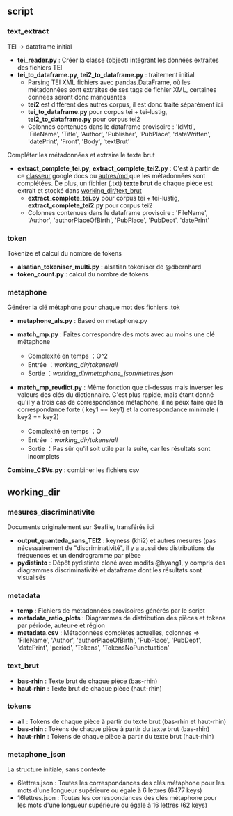 ## script

### text_extract

TEI -> dataframe initial

- **tei_reader.py** : Créer la classe (object) intégrant les données extraites des fichiers TEI
- **tei_to_dataframe.py**, **tei2_to_dataframe.py** :  traitement initial
  - Parsing TEI XML fichiers avec pandas.DataFrame, où les métadonnées sont extraites de ses tags de fichier XML, certaines données seront donc manquantes
  - **tei2** est différent des autres corpus, il est donc traité séparément ici
  - **tei_to_dataframe.py** pour corpus tei + tei-lustig, **tei2_to_dataframe.py** pour corpus tei2
  - Colonnes contenues dans le dataframe provisoire :  'IdMtl', 'FileName', 'Title', 'Author', 'Publisher', 'PubPlace', 'dateWritten', 'datePrint', 'Front', 'Body', 'textBrut'

Compléter les métadonnées et extraire le texte brut

- **extract_complete_tei.py**, **extract_complete_tei2.py** :  C'est à partir de ce [classeur](https://docs.google.com/spreadsheets/d/1_xUK1uP209UCjJ9agqr_Zik65u08A8rOAVo53PTtj8Y/edit#gid=731925022) google docs ou [autres/md ](https://gitlab.huma-num.fr/methal/corpus-methal-all/-/tree/main/autres/md)que les métadonnées sont complétées. De plus, un fichier (.txt) **texte brut** de chaque pièce est extrait et stocké dans [working_dir/text_brut](https://gitlab.huma-num.fr/methal/corpus-methal-all/-/tree/main/code/working_dir/text_brut)
  - **extract_complete_tei.py** pour corpus tei + tei-lustig, **extract_complete_tei2.py** pour corpus tei2
  - Colonnes contenues dans le dataframe provisoire :  'FileName', 'Author', 'authorPlaceOfBirth',  'PubPlace', 'PubDept', 'datePrint'

### token

Tokenize et calcul du nombre de tokens

- **alsatian_tokeniser_multi.py** :  alsatian tokeniser de @dbernhard
- **token_count.py** :  calcul du nombre de tokens

### metaphone

Générer la clé métaphone pour chaque mot des fichiers .tok

- **metaphone_als.py** :  Based on metaphone.py
- **match_mp.py** :  Faites correspondre des mots avec au moins une clé métaphone 
  - Complexité en temps ：O^2
  - Entrée ：*working_dir/tokens/all*
  - Sortie ：*working_dir/metaphone_json/nlettres.json*

- **match_mp_revdict.py** : Même fonction que ci-dessus mais inverser les valeurs des clés du dictionnaire. C'est plus rapide, mais étant donné qu'il y a trois cas de correspondance métaphone, il ne peux faire que la correspondance forte ( key1 == key1) et la correspondance minimale ( key2 == key2)
  - Complexité en temps ：O
  - Entrée ：*working_dir/tokens/all*
  - Sortie ：Pas sûr qu'il soit utile par la suite, car les résultats sont incomplets

**Combine_CSVs.py** :  combiner les fichiers csv

## working_dir

### mesures_discriminativite

Documents originalement sur Seafile, transférés ici

- **output_quanteda_sans_TEI2** : keyness (khi2) et autres mesures (pas nécessairement de "discriminativité", il y a aussi des distributions de fréquences et un dendrogramme par pièce
- **pydistinto** : Dépôt pydistinto cloné avec modifs @hyang1, y compris des diagrammes discriminativité et dataframe dont les résultats sont visualisés

### metadata

- **temp** :  Fichiers de métadonnées provisoires générés par le script
- **metadata_ratio_plots** : Diagrammes de distribution des pièces et tokens par période, auteur·e et région
- **metadata.csv** :  Métadonnées complètes actuelles, colonnes =>  'FileName', 'Author', 'authorPlaceOfBirth',  'PubPlace', 'PubDept', 'datePrint', 'period', 'Tokens', 'TokensNoPunctuation'

### text_brut

- **bas-rhin** :  Texte brut de chaque pièce (bas-rhin)
- **haut-rhin** :  Texte brut de chaque pièce (haut-rhin)

### tokens

- **all** :  Tokens de chaque pièce à partir du texte brut (bas-rhin et haut-rhin)
- **bas-rhin** :  Tokens de chaque pièce à partir du texte brut (bas-rhin)
- **haut-rhin** :  Tokens de chaque pièce à partir du texte brut (haut-rhin)

### metaphone_json

 La structure initiale, sans contexte

- 6lettres.json : Toutes les correspondances des clés métaphone pour les mots d'une longueur supérieure ou égale à 6 lettres (6477 keys)
- 16lettres.json : Toutes les correspondances des clés métaphone pour les mots d'une longueur supérieure ou égale à 16 lettres (62 keys)
